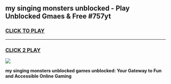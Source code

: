 
## my singing monsters unblocked - Play Unblocked Gmaes & Free #757yt
<h3>
<a href="https://news.freeplayer.one?title=my_singing_monsters_unblocked&ref=24F">CLICK TO PLAY</a></h3>
<hr>

<h3>
<a href="https://news.freeplayer.one?title=my_singing_monsters_unblocked&ref=24F">CLICK 2 PLAY</a>
  
</h3>

<a href="https://news.freeplayer.one?title=my_singing_monsters_unblocked&ref=24F/"><img src="https://clearcache.store/games.png"></a>


**my singing monsters unblocked games unblocked: Your Gateway to Fun and Accessible Online Gaming**
